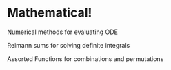 # Mathematical!

Numerical methods for evaluating ODE

Reimann sums for solving definite integrals

Assorted Functions for combinations and permutations
